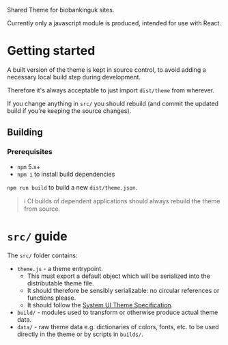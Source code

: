Shared Theme for biobankinguk sites.

Currently only a javascript module is produced, intended for use with React.

# Getting started

A built version of the theme is kept in source control, to avoid adding a necessary local build step during development.

Therefore it's always acceptable to just import `dist/theme` from wherever.

If you change anything in `src/` you should rebuild (and commit the updated build if you're keeping the source changes).

## Building

### Prerequisites

- `npm` 5.x+
- `npm i` to install build dependencies

`npm run build` to build a new `dist/theme.json`.

> ℹ CI builds of dependent applications should always rebuild the theme from source.

# `src/` guide

The `src/` folder contains:

- `theme.js` - a theme entrypoint.
  - This must export a default object which will be serialized into the distributable theme file.
  - It should therefore be sensibly serializable: no circular references or functions please.
  - It should follow the [System UI Theme Specification](https://system-ui.com/theme/).
- `build/` - modules used to transform or otherwise produce actual theme data.
- `data/` - raw theme data e.g. dictionaries of colors, fonts, etc. to be used directly in the theme or by scripts in `builds/`.